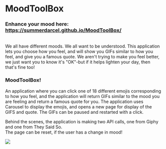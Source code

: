 # MoodToolBox

### Enhance your mood here: https://summerdarcel.github.io/MoodToolBox/
<br>
We all have different moods.  We all want to be understood.  This application lets you choose how you feel, and will show you GIFs similar to how you feel, and give you a famous quote.  We aren't trying to make you feel better, we just want you to know it's "OK"-but if it helps lighten your day, then that's fine too!


### MoodToolBox!
An application where you can click one of 18 different emojis corresponding to how you feel, and the application will return GIFs similar to the mood you are feeling and return a famous quote for you.
The application uses Carousel to display the emojis, and opens a new page for display of the GIFS and quote.  The GIFs can be paused and restarted with a click.


Behind the scenes, the application is making two API calls, one from Giphy and one from They Said So.  
The page can be reset, if the user has a change in mood!

<img src="https://media.giphy.com/media/3oEduXRxrIAvrBFDVK/giphy.gif">

